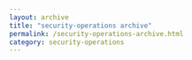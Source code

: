 ```yaml
---
layout: archive
title: "security-operations archive"
permalink: /security-operations-archive.html
category: security-operations
---
```

